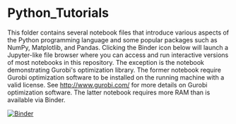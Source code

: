 # Python_Tutorials
This folder contains several notebook files that introduce various aspects of the Python programming language and some popular packages such as NumPy, Matplotlib, and Pandas. Clicking the Binder icon below will launch a Jupyter-like file browser where you can access and run interactive versions of most notebooks in this repository. The exception is the notebook demonstrating Gurobi's optimization library. The former notebook require Gurobi optimization software to be installed on the running machine with a valid license. See http://www.gurobi.com/ for more details on Gurobi optimization software. The latter notebook requires more RAM than is available via Binder.

[![Binder](https://mybinder.org/badge_logo.svg)](https://mybinder.org/v2/gh/nkfreeman/Python_Tutorials/master)
